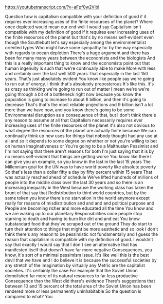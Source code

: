 https://youtubetranscript.com/?v=aFpf0w2VlbI

 Question how is capitalism compatible with your definition of good if it requires ever increasing uses of the finite resources of the planet? Where once depleted would mean our end well I would say Capitalism isn't compatible with my definition of good if it requires ever increasing uses of the finite resources of the planet but that's by no means self-evident even though the Scuttlebutt let's say especially among the environmentalist oriented types Who might have some sympathy for by the way especially with regards to ocean depletion There's a huge argument and there has been for many many years between the economists and the biologists And this is a really important thing to know and the economists point out that human ingenuity is such that we're continually able to make More with less and certainly over the last well 500 years That especially in the last 150 years. That's just absolutely evident You know like people say we're going to run out of energy. I think that's absolutely preposterous It's like this. It's as crazy as thinking we're going to run out of matter I mean we're we're going through a bit of a bottleneck right now because you know the population is going to increase to about 9 billion, and then it's going to decrease That's that's the most reliable projections and 9 billion isn't a lot more than we have now, and you know there's going to be some Environmental disruption as a consequence of that, but I don't think there's any reason to assume at all that Capitalism necessarily requires ever increasing uses of the finite resources of the planet it's also not obvious to what degree the resources of the planet are actually finite because We can continually think up new uses for things that nobody thought had any use at all and so it depends to some degree on whether or not you're willing to bet on human imaginativeness or You're going to be a Malthusian Pessimist and I'm not saying that there aren't reasons for both I'm just saying that it is by no means self-evident that things are getting worse You know like there I can give you an example, so you know in the last in the last 15 years The Millennium goal for the UN was to have world poverty like absolute poverty So that's less than a dollar fifty a day by fifty percent within 15 years That was actually reached ahead of schedule We've lifted hundreds of millions of people into the middle class over the last 30 years and so there is an increasing inequality in the West because the working class has taken the brunt of that say that Redistribution to third world countries, but by the same token you know there's no starvation in the world anymore except really for reasons of misdistribution and and and and political purpose and People are becoming richer and more educated all the time You know and we are waking up to our planetary Responsibilities once people stop starving to death and having to burn like dirt and and eat You know substandard food that they've scraped out of the ground They do start to turn their attention to things that might be more aesthetic and so look I don't think there's any reason to be pessimistic not fundamentally and I guess the reason that capitalism is compatible with my definition of good. I wouldn't say that exactly I would say that I don't see an alternative that has manifested itself that doesn't have far more negative Consequences, you know, it's sort of a minimal pessimism issue. It's like well this is the best devil that we have and I do believe it is because the successful societies by any stretch of the imagination by virtually any Metric are the capitalist societies. It's certainly the case For example that the Soviet Union demolished far more of its natural resources to far less productive Consequence than the West did there's evidence There's suggestions that between 10 and 15 percent of the total area of the Soviet Union has been rendered more or less permanently uninhabitable So the question is compared to what? You